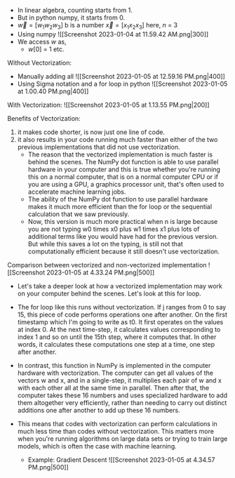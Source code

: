 - In linear algebra, counting starts from 1.
- But in python numpy, it starts from 0.
- $\vec{w} = [w_1 w_2 w_3]$
	b is a number
	$\vec{x} = [x_1 x_2 x_3]$
	here, $n$ = 3
- Using numpy
![[Screenshot 2023-01-04 at 11.59.42 AM.png|300]]
- We access $w$ as,
	- $w[0]$ = 1 etc.

Without Vectorization:
- Manually adding all
![[Screenshot 2023-01-05 at 12.59.16 PM.png|400]]
- Using Sigma notation and a for loop in python
![[Screenshot 2023-01-05 at 1.00.40 PM.png|400]]

With Vectorization:
![[Screenshot 2023-01-05 at 1.13.55 PM.png|200]]

Benefits of Vectorization:
1. it makes code shorter, is now just one line of code. 
2. it also results in your code running much faster than either of the two previous implementations that did not use vectorization. 
	- The reason that the vectorized implementation is much faster is behind the scenes. The NumPy dot function is able to use parallel hardware in your computer and this is true whether you're running this on a normal computer, that is on a normal computer CPU or if you are using a GPU, a graphics processor unit, that's often used to accelerate machine learning jobs. 
	- The ability of the NumPy dot function to use parallel hardware makes it much more efficient than the for loop or the sequential calculation that we saw previously. 
	- Now, this version is much more practical when n is large because you are not typing w0 times x0 plus w1 times x1 plus lots of additional terms like you would have had for the previous version. But while this saves a lot on the typing, is still not that computationally efficient because it still doesn't use vectorization.

Comparison between vectorized and non-vectorized implementation
![[Screenshot 2023-01-05 at 4.33.24 PM.png|500]]
- Let's take a deeper look at how a vectorized implementation may work on your computer behind the scenes. Let's look at this for loop. 
- The for loop like this runs without vectorization. If j ranges from 0 to say 15, this piece of code performs operations one after another. On the first timestamp which I'm going to write as t0. It first operates on the values at index 0. At the next time-step, it calculates values corresponding to index 1 and so on until the 15th step, where it computes that. In other words, it calculates these computations one step at a time, one step after another. 
- In contrast, this function in NumPy is implemented in the computer hardware with vectorization. The computer can get all values of the vectors w and x, and in a single-step, it multiplies each pair of w and x with each other all at the same time in parallel. Then after that, the computer takes these 16 numbers and uses specialized hardware to add them altogether very efficiently, rather than needing to carry out distinct additions one after another to add up these 16 numbers. 
- This means that codes with vectorization can perform calculations in much less time than codes without vectorization. This matters more when you're running algorithms on large data sets or trying to train large models, which is often the case with machine learning.

	 - Example: Gradient Descent
		![[Screenshot 2023-01-05 at 4.34.57 PM.png|500]]




